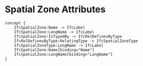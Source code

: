 Spatial Zone Attributes
=======================



```
concept {
    IfcSpatialZone:Name -> IfcLabel
    IfcSpatialZone:LongName -> IfcLabel
    IfcSpatialZone:IsTypedBy -> IfcRelDefinesByType
    IfcRelDefinesByType:RelatingType -> IfcSpatialZoneType
    IfcSpatialZoneType:LongName -> IfcLabel
    IfcSpatialZone:Name[binding="Name"]
    IfcSpatialZone:LongName[binding="LongName"]
}
```
